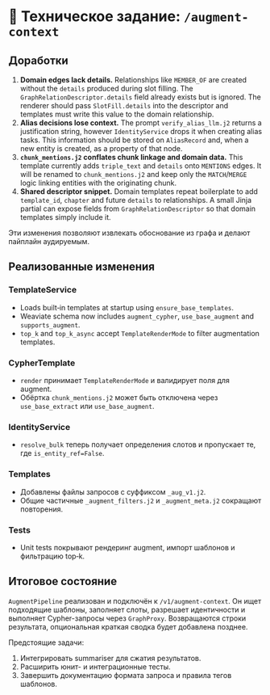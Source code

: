 # 📘 Техническое задание: `/augment-context`

## Доработки

1. **Domain edges lack details.** Relationships like `MEMBER_OF` are created without the `details` produced during slot filling. The `GraphRelationDescriptor.details` field already exists but is ignored. The renderer should pass `SlotFill.details` into the descriptor and templates must write this value to the domain relationship.
2. **Alias decisions lose context.** The prompt `verify_alias_llm.j2` returns a justification string, however `IdentityService` drops it when creating alias tasks. This information should be stored on `AliasRecord` and, when a new entity is created, as a property of that node.
3. **`chunk_mentions.j2` conflates chunk linkage and domain data.** This template currently adds `triple_text` and `details` onto `MENTIONS` edges. It will be renamed to `chunk_mentions.j2` and keep only the `MATCH`/`MERGE` logic linking entities with the originating chunk.
4. **Shared descriptor snippet.** Domain templates repeat boilerplate to add `template_id`, `chapter` and future `details` to relationships. A small Jinja partial can expose fields from `GraphRelationDescriptor` so that domain templates simply include it.

Эти изменения позволяют извлекать обоснование из графа и делают пайплайн аудируемым.

## Реализованные изменения

### TemplateService
- Loads built‑in templates at startup using `ensure_base_templates`.
- Weaviate schema now includes `augment_cypher`, `use_base_augment` and `supports_augment`.
- `top_k` and `top_k_async` accept `TemplateRenderMode` to filter augmentation templates.

### CypherTemplate
- `render` принимает `TemplateRenderMode` и валидирует поля для augment.
- Обёртка `chunk_mentions.j2` может быть отключена через `use_base_extract` или `use_base_augment`.

### IdentityService
- `resolve_bulk` теперь получает определения слотов и пропускает те, где `is_entity_ref=False`.

### Templates
- Добавлены файлы запросов c суффиксом `_aug_v1.j2`.
- Общие частичные `_augment_filters.j2` и `_augment_meta.j2` сокращают повторения.

### Tests
- Unit tests покрывают рендеринг augment, импорт шаблонов и фильтрацию top‑k.

## Итоговое состояние

`AugmentPipeline` реализован и подключён к `/v1/augment-context`. Он ищет подходящие шаблоны, заполняет слоты, разрешает идентичности и выполняет Cypher-запросы через `GraphProxy`. Возвращаются строки результата, опциональная краткая сводка будет добавлена позднее.

Предстоящие задачи:
1. Интегрировать summariser для сжатия результатов.
2. Расширить юнит- и интеграционные тесты.
3. Завершить документацию формата запроса и правила тегов шаблонов.

